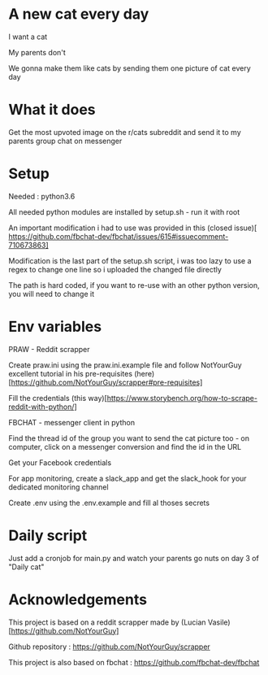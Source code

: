 # A new cat every day
I want a cat

My parents don't

We gonna make them like cats by sending them one picture of cat every day

# What it does
Get the most upvoted image on the r/cats subreddit and send it to my parents group chat on messenger

# Setup

Needed : python3.6

All needed python modules are installed by setup.sh - run it with root

An important modification i had to use was provided in this (closed issue)[ https://github.com/fbchat-dev/fbchat/issues/615#issuecomment-710673863]

Modification is the last part of the setup.sh script, i was too lazy to use a regex to change one line so i uploaded the changed file directly

The path is hard coded, if you want to re-use with an other python version, you will need to change it

# Env variables

PRAW - Reddit scrapper

Create praw.ini using the praw.ini.example file and follow NotYourGuy excellent tutorial in his pre-requisites (here)[https://github.com/NotYourGuy/scrapper#pre-requisites]

Fill the credentials (this way)[https://www.storybench.org/how-to-scrape-reddit-with-python/]

FBCHAT - messenger client in python

Find the thread id of the group you want to send the cat picture too - on computer, click on a messenger conversion and find the id in the URL

Get your Facebook credentials

For app monitoring, create a slack_app and get the slack_hook for your dedicated monitoring channel

Create .env using the .env.example and fill al thoses secrets

# Daily script

Just add a cronjob for main.py and watch your parents go nuts on day 3 of "Daily cat"

# Acknowledgements

This project is based on a reddit scrapper made by (Lucian Vasile)[https://github.com/NotYourGuy]

Github repository : https://github.com/NotYourGuy/scrapper

This project is also based on fbchat : https://github.com/fbchat-dev/fbchat
